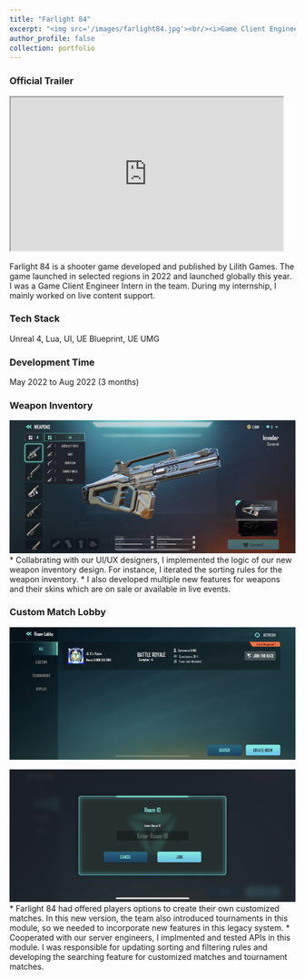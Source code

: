 ```yaml
---
title: "Farlight 84"
excerpt: "<img src='/images/farlight84.jpg'><br/><i>Game Client Engineer Intern / Unreal 4 / PC & Mobile<i>"
author_profile: false
collection: portfolio
---
```


### Official Trailer

<iframe width="480" height="270"
src="https://www.youtube.com/embed/OGudj7-oZo4?&autoplay=1">
</iframe>

Farlight 84 is a shooter game developed and published by Lilith Games. The game launched in selected regions in 2022 and launched globally this year. I was a Game Client Engineer Intern in the team. During my internship, I mainly worked on live content support.

### Tech Stack
Unreal 4, Lua, UI, UE Blueprint, UE UMG

### Development Time
May 2022 to Aug 2022 (3 months)

### Weapon Inventory
<img src='/images/farlight_weapon1_small.png'>
* Collabrating with our UI/UX designers, I implemented the logic of our new weapon inventory design. For instance, I iterated the sorting rules for the weapon inventory.
* I also developed multiple new features for weapons and their skins which are on sale or available in live events.  

### Custom Match Lobby
<img src='/images/farlight_room_small.png'><br/>

<img src='/images/farlight_roomsearch_small.png'>
* Farlight 84 had offered players options to create their own customized matches. In this new version, the team also introduced tournaments in this module, so we needed to incorporate new features in this legacy system. 
* Cooperated with our server engineers, I implmented and tested APIs in this module. I was responsible for updating sorting and filtering rules and developing the searching feature for customized matches and tournament matches.
